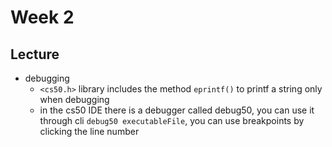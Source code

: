 # Week 2
<!-- toc -->
## Lecture
- debugging
    - `<cs50.h>` library includes the method `eprintf()` to printf a string only when debugging
    - in the cs50 IDE there is a debugger called debug50, you can use it through cli `debug50 executableFile`, you can use breakpoints by clicking the line number